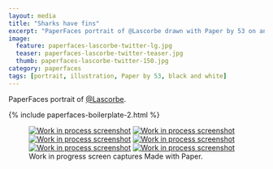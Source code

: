 ```yaml
---
layout: media
title: "Sharks have fins"
excerpt: "PaperFaces portrait of @Lascorbe drawn with Paper by 53 on an iPad."
image: 
  feature: paperfaces-lascorbe-twitter-lg.jpg
  teaser: paperfaces-lascorbe-twitter-teaser.jpg
  thumb: paperfaces-lascorbe-twitter-150.jpg
category: paperfaces
tags: [portrait, illustration, Paper by 53, black and white]
---
```


PaperFaces portrait of [@Lascorbe](http://twitter.com/Lascorbe).

{% include paperfaces-boilerplate-2.html %}

<figure class="third">
  <a href="{{ site.url }}/images/paperfaces-lascorbe-process-1-lg.jpg"><img src="{{ site.url }}/images/paperfaces-lascorbe-process-1-600.jpg" alt="Work in process screenshot"></a>
  <a href="{{ site.url }}/images/paperfaces-lascorbe-process-2-lg.jpg"><img src="{{ site.url }}/images/paperfaces-lascorbe-process-2-600.jpg" alt="Work in process screenshot"></a>
  <a href="{{ site.url }}/images/paperfaces-lascorbe-process-3-lg.jpg"><img src="{{ site.url }}/images/paperfaces-lascorbe-process-3-600.jpg" alt="Work in process screenshot"></a>
  <a href="{{ site.url }}/images/paperfaces-lascorbe-process-4-lg.jpg"><img src="{{ site.url }}/images/paperfaces-lascorbe-process-4-600.jpg" alt="Work in process screenshot"></a>
  <a href="{{ site.url }}/images/paperfaces-lascorbe-process-5-lg.jpg"><img src="{{ site.url }}/images/paperfaces-lascorbe-process-5-600.jpg" alt="Work in process screenshot"></a>
  <a href="{{ site.url }}/images/paperfaces-lascorbe-process-6-lg.jpg"><img src="{{ site.url }}/images/paperfaces-lascorbe-process-6-600.jpg" alt="Work in process screenshot"></a>
  <figcaption>Work in progress screen captures Made with Paper.</figcaption>
</figure>